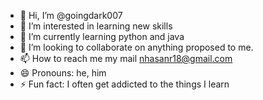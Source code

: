 - 👋 Hi, I’m @goingdark007
- 👀 I’m interested in learning new skills
- 🌱 I’m currently learning python and java
- 💞️ I’m looking to collaborate on anything proposed to me.
- 📫 How to reach me my mail nhasanr18@gmail.com
- 😄 Pronouns: he, him
- ⚡ Fun fact: I often get addicted to the things I learn

<!---
goingdark007/goingdark007 is a ✨ special ✨ repository because its `README.md` (this file) appears on your GitHub profile.
You can click the Preview link to take a look at your changes.
--->

